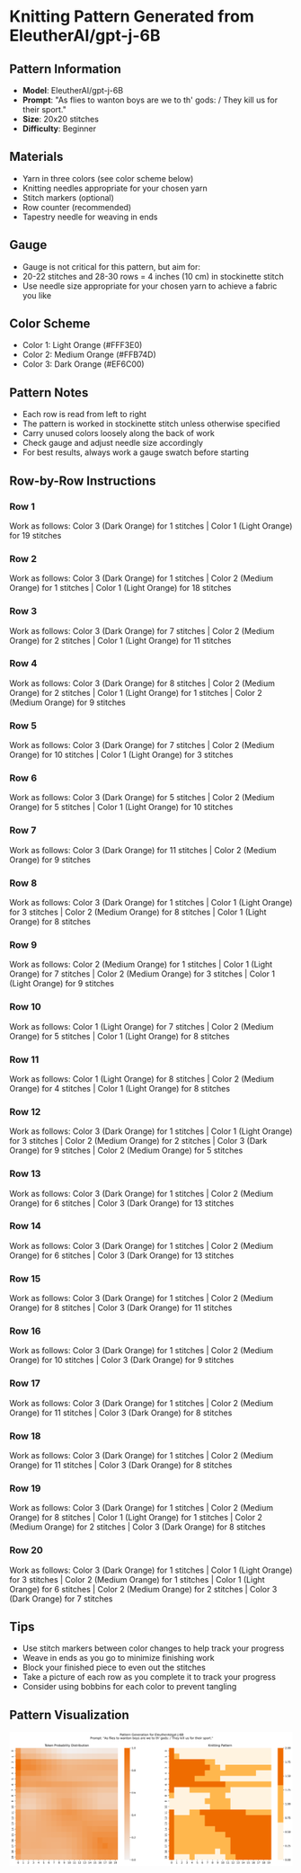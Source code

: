 # Knitting Pattern Generated from EleutherAI/gpt-j-6B

## Pattern Information
- **Model**: EleutherAI/gpt-j-6B
- **Prompt**: "As flies to wanton boys are we to th' gods: / They kill us for their sport."
- **Size**: 20x20 stitches
- **Difficulty**: Beginner

## Materials
- Yarn in three colors (see color scheme below)
- Knitting needles appropriate for your chosen yarn
- Stitch markers (optional)
- Row counter (recommended)
- Tapestry needle for weaving in ends

## Gauge
- Gauge is not critical for this pattern, but aim for:
- 20-22 stitches and 28-30 rows = 4 inches (10 cm) in stockinette stitch
- Use needle size appropriate for your chosen yarn to achieve a fabric you like

## Color Scheme
- Color 1: Light Orange (#FFF3E0)
- Color 2: Medium Orange (#FFB74D)
- Color 3: Dark Orange (#EF6C00)

## Pattern Notes
- Each row is read from left to right
- The pattern is worked in stockinette stitch unless otherwise specified
- Carry unused colors loosely along the back of work
- Check gauge and adjust needle size accordingly
- For best results, always work a gauge swatch before starting

## Row-by-Row Instructions

### Row 1
Work as follows: Color 3 (Dark Orange) for 1 stitches | Color 1 (Light Orange) for 19 stitches

### Row 2
Work as follows: Color 3 (Dark Orange) for 1 stitches | Color 2 (Medium Orange) for 1 stitches | Color 1 (Light Orange) for 18 stitches

### Row 3
Work as follows: Color 3 (Dark Orange) for 7 stitches | Color 2 (Medium Orange) for 2 stitches | Color 1 (Light Orange) for 11 stitches

### Row 4
Work as follows: Color 3 (Dark Orange) for 8 stitches | Color 2 (Medium Orange) for 2 stitches | Color 1 (Light Orange) for 1 stitches | Color 2 (Medium Orange) for 9 stitches

### Row 5
Work as follows: Color 3 (Dark Orange) for 7 stitches | Color 2 (Medium Orange) for 10 stitches | Color 1 (Light Orange) for 3 stitches

### Row 6
Work as follows: Color 3 (Dark Orange) for 5 stitches | Color 2 (Medium Orange) for 5 stitches | Color 1 (Light Orange) for 10 stitches

### Row 7
Work as follows: Color 3 (Dark Orange) for 11 stitches | Color 2 (Medium Orange) for 9 stitches

### Row 8
Work as follows: Color 3 (Dark Orange) for 1 stitches | Color 1 (Light Orange) for 3 stitches | Color 2 (Medium Orange) for 8 stitches | Color 1 (Light Orange) for 8 stitches

### Row 9
Work as follows: Color 2 (Medium Orange) for 1 stitches | Color 1 (Light Orange) for 7 stitches | Color 2 (Medium Orange) for 3 stitches | Color 1 (Light Orange) for 9 stitches

### Row 10
Work as follows: Color 1 (Light Orange) for 7 stitches | Color 2 (Medium Orange) for 5 stitches | Color 1 (Light Orange) for 8 stitches

### Row 11
Work as follows: Color 1 (Light Orange) for 8 stitches | Color 2 (Medium Orange) for 4 stitches | Color 1 (Light Orange) for 8 stitches

### Row 12
Work as follows: Color 3 (Dark Orange) for 1 stitches | Color 1 (Light Orange) for 3 stitches | Color 2 (Medium Orange) for 2 stitches | Color 3 (Dark Orange) for 9 stitches | Color 2 (Medium Orange) for 5 stitches

### Row 13
Work as follows: Color 3 (Dark Orange) for 1 stitches | Color 2 (Medium Orange) for 6 stitches | Color 3 (Dark Orange) for 13 stitches

### Row 14
Work as follows: Color 3 (Dark Orange) for 1 stitches | Color 2 (Medium Orange) for 6 stitches | Color 3 (Dark Orange) for 13 stitches

### Row 15
Work as follows: Color 3 (Dark Orange) for 1 stitches | Color 2 (Medium Orange) for 8 stitches | Color 3 (Dark Orange) for 11 stitches

### Row 16
Work as follows: Color 3 (Dark Orange) for 1 stitches | Color 2 (Medium Orange) for 10 stitches | Color 3 (Dark Orange) for 9 stitches

### Row 17
Work as follows: Color 3 (Dark Orange) for 1 stitches | Color 2 (Medium Orange) for 11 stitches | Color 3 (Dark Orange) for 8 stitches

### Row 18
Work as follows: Color 3 (Dark Orange) for 1 stitches | Color 2 (Medium Orange) for 11 stitches | Color 3 (Dark Orange) for 8 stitches

### Row 19
Work as follows: Color 3 (Dark Orange) for 1 stitches | Color 2 (Medium Orange) for 8 stitches | Color 1 (Light Orange) for 1 stitches | Color 2 (Medium Orange) for 2 stitches | Color 3 (Dark Orange) for 8 stitches

### Row 20
Work as follows: Color 3 (Dark Orange) for 1 stitches | Color 1 (Light Orange) for 3 stitches | Color 2 (Medium Orange) for 1 stitches | Color 1 (Light Orange) for 6 stitches | Color 2 (Medium Orange) for 2 stitches | Color 3 (Dark Orange) for 7 stitches

## Tips
- Use stitch markers between color changes to help track your progress
- Weave in ends as you go to minimize finishing work
- Block your finished piece to even out the stitches
- Take a picture of each row as you complete it to track your progress
- Consider using bobbins for each color to prevent tangling

## Pattern Visualization
![Pattern Visualization](pattern_gpt_j_6B_As_flies_to_wanton_b.png)